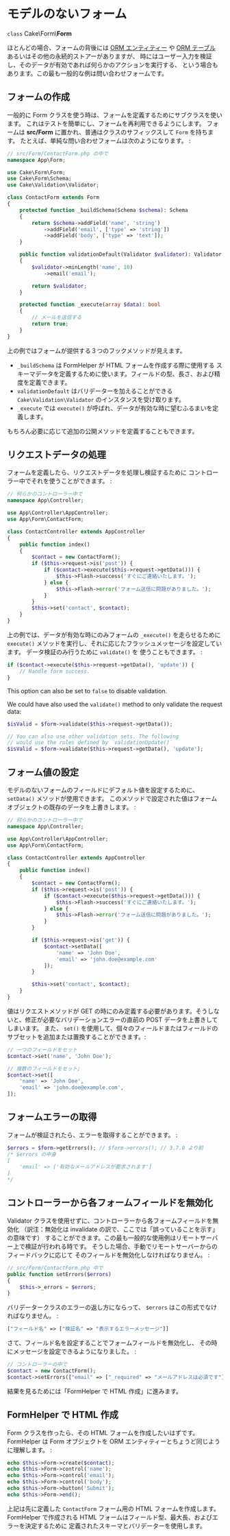 # モデルのないフォーム

`class` Cake\\Form\\**Form**

ほとんどの場合、フォームの背後には [ORM エンティティー](../orm/entities) や
[ORM テーブル](../orm/table-objects) あるいはその他の永続的ストアーがありますが、
時にはユーザー入力を検証し、そのデータが有効であれば何らかのアクションを実行する、
という場合もあります。この最も一般的な例は問い合わせフォームです。

## フォームの作成

一般的に Form クラスを使う時は、フォームを定義するためにサブクラスを使います。
これはテストを簡単にし、フォームを再利用できるようにします。
フォームは **src/Form** に置かれ、普通はクラスのサフィックスして `Form` を持ちます。
たとえば、単純な問い合わせフォームは次のようになります。 :

``` php
// src/Form/ContactForm.php の中で
namespace App\Form;

use Cake\Form\Form;
use Cake\Form\Schema;
use Cake\Validation\Validator;

class ContactForm extends Form
{
    protected function _buildSchema(Schema $schema): Schema
    {
        return $schema->addField('name', 'string')
            ->addField('email', ['type' => 'string'])
            ->addField('body', ['type' => 'text']);
    }

    public function validationDefault(Validator $validator): Validator
    {
        $validator->minLength('name', 10)
            ->email('email');

        return $validator;
    }

    protected function _execute(array $data): bool
    {
        // メールを送信する
        return true;
    }
}
```

上の例ではフォームが提供する３つのフックメソッドが見えます。

- `_buildSchema` は FormHelper が HTML フォームを作成する際に使用する
  スキーマデータを定義するために使います。フィールドの型、長さ、および精度を定義できます。
- `validationDefault` はバリデーターを加えることができる
  `Cake\Validation\Validator` のインスタンスを受け取ります。
- `_execute` では `execute()` が呼ばれ、データが有効な時に望むふるまいを定義します。

もちろん必要に応じて追加の公開メソッドを定義することもできます。

## リクエストデータの処理

フォームを定義したら、リクエストデータを処理し検証するために
コントローラー中でそれを使うことができます。 :

``` php
// 何らかのコントローラー中で
namespace App\Controller;

use App\Controller\AppController;
use App\Form\ContactForm;

class ContactController extends AppController
{
    public function index()
    {
        $contact = new ContactForm();
        if ($this->request->is('post')) {
            if ($contact->execute($this->request->getData())) {
                $this->Flash->success('すぐにご連絡いたします。');
            } else {
                $this->Flash->error('フォーム送信に問題がありました。');
            }
        }
        $this->set('contact', $contact);
    }
}
```

上の例では、データが有効な時にのみフォームの `_execute()` を走らせるために `execute()`
メソッドを実行し、それに応じたフラッシュメッセージを設定しています。
データ検証のみ行うために `validate()` を
使うこともできます。 :

``` php
if ($contact->execute($this->request->getData(), 'update')) {
    // Handle form success.
}
```

This option can also be set to `false` to disable validation.

We could have also used the `validate()` method to only validate
the request data:

``` php
$isValid = $form->validate($this->request->getData());

// You can also use other validation sets. The following
// would use the rules defined by `validationUpdate()`
$isValid = $form->validate($this->request->getData(), 'update');
```

## フォーム値の設定

モデルのないフォームのフィールドにデフォルト値を設定するために、 `setData()` メソッドが使用できます。
このメソッドで設定された値はフォームオブジェクトの既存のデータを上書きします。 :

``` php
// 何らかのコントローラー中で
namespace App\Controller;

use App\Controller\AppController;
use App\Form\ContactForm;

class ContactController extends AppController
{
    public function index()
    {
        $contact = new ContactForm();
        if ($this->request->is('post')) {
            if ($contact->execute($this->request->getData())) {
                $this->Flash->success('すぐにご連絡いたします。');
            } else {
                $this->Flash->error('フォーム送信に問題がありました。');
            }
        }

        if ($this->request->is('get')) {
            $contact->setData([
                'name' => 'John Doe',
                'email' => 'john.doe@example.com'
            ]);
        }

        $this->set('contact', $contact);
    }
}
```

値はリクエストメソッドが GET の時にのみ定義する必要があります。そうしないと、修正が必要なバリデーションエラーの直前の POST データを上書きしてしまいます。
また、 `set()` を使用して、個々のフィールドまたはフィールドのサブセットを追加または置換することができます。:

``` php
// 一つのフィールドをセット
$contact->set('name', 'John Doe');

// 複数のフィールドをセット;
$contact->set([
    'name' => 'John Doe',
    'email' => 'john.doe@example.com',
]);
```

## フォームエラーの取得

フォームが検証されたら、エラーを取得することができます。 :

``` php
$errors = $form->getErrors(); // $form->errors(); // 3.7.0 より前
/* $errors の中身
[
    'email' => ['有効なメールアドレスが要求されます']
]
*/
```

## コントローラーから各フォームフィールドを無効化

Validator クラスを使用せずに、コントローラーから各フォームフィールドを無効化
（訳注：無効化は invalidate の訳で、ここでは「誤っていることを示す」の意味です）
することができます。この最も一般的な使用例はリモートサーバー上で検証が行われる時です。
そうした場合、手動でリモートサーバーからのフィードバックに応じて
そのフィールドを無効化しなければなりません。 :

``` php
// src/Form/ContactForm.php 中で
public function setErrors($errors)
{
    $this->_errors = $errors;
}
```

バリデータークラスのエラーの返し方にならって、 `$errors` はこの形式でなければなりません。 :

``` php
["フィールド名" => ["検証名" => "表示するエラーメッセージ"]]
```

さて、フィールド名を設定することでフォームフィールドを無効化し、
その時にメッセージを設定できるようになりました。 :

``` php
// コントローラーの中で
$contact = new ContactForm();
$contact->setErrors(["email" => ["_required" => "メールアドレスは必須です"]]);
```

結果を見るためには「FormHelper で HTML 作成」に進みます。

## FormHelper で HTML 作成

Form クラスを作ったら、その HTML フォームを作成したいはずです。
FormHelper は Form オブジェクトを ORM エンティティーとちょうど同じように理解します。 :

``` php
echo $this->Form->create($contact);
echo $this->Form->control('name');
echo $this->Form->control('email');
echo $this->Form->control('body');
echo $this->Form->button('Submit');
echo $this->Form->end();
```

上記は先に定義した `ContactForm` フォーム用の HTML フォームを作成します。
FormHelper で作成される HTML フォームはフィールド型、最大長、およびエラーを決定するために
定義されたスキーマとバリデーターを使用します。
